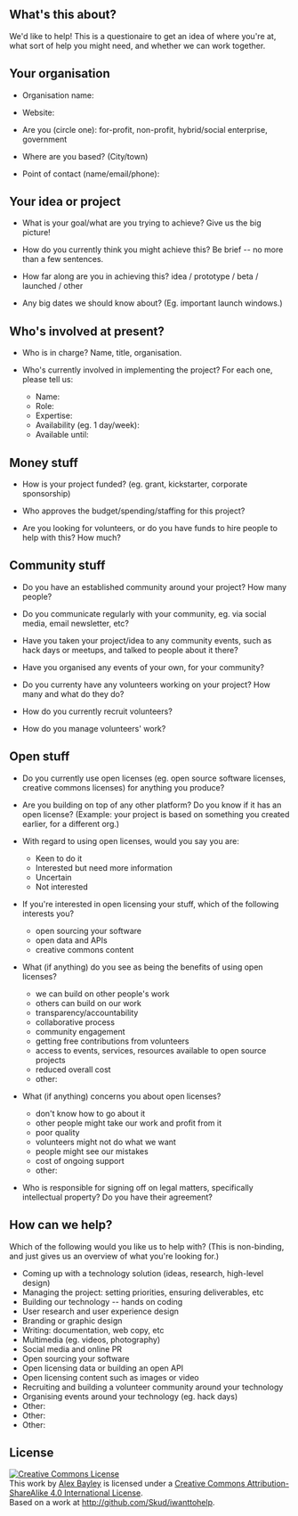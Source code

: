 ## What's this about?

We'd like to help!  This is a questionaire to get an idea of where
you're at, what sort of help you might need, and whether we can work
together.

## Your organisation

* Organisation name:

* Website:

* Are you (circle one): for-profit, non-profit, hybrid/social enterprise, government

* Where are you based? (City/town)

* Point of contact (name/email/phone):

## Your idea or project

* What is your goal/what are you trying to achieve?  Give us the big
  picture!

* How do you currently think you might achieve this? Be brief -- no more
  than a few sentences.

* How far along are you in achieving this?  idea / prototype / beta / launched / other

* Any big dates we should know about? (Eg. important launch windows.)

## Who's involved at present?

* Who is in charge?  Name, title, organisation.

* Who's currently involved in implementing the project?  For each one, please tell us:

  * Name:
  * Role:
  * Expertise:
  * Availability (eg. 1 day/week):
  * Available until:

## Money stuff

* How is your project funded?  (eg. grant, kickstarter, corporate sponsorship)

* Who approves the budget/spending/staffing for this project?

* Are you looking for volunteers, or do you have funds to hire people to
  help with this?  How much?

## Community stuff

* Do you have an established community around your project?  How many
  people?

* Do you communicate regularly with your community, eg. via social
  media, email newsletter, etc?

* Have you taken your project/idea to any community events, such as hack
  days or meetups, and talked to people about it there?

* Have you organised any events of your own, for your community?

* Do you currenty have any volunteers working on your project?  How many
  and what do they do?

* How do you currently recruit volunteers?

* How do you manage volunteers' work?

## Open stuff

* Do you currently use open licenses (eg. open source software licenses,
  creative commons licenses) for anything you produce?

* Are you building on top of any other platform? Do you know if it has
  an open license? (Example: your project is based on something you
  created earlier, for a different org.)

* With regard to using open licenses, would you say you are:
  * Keen to do it
  * Interested but need more information
  * Uncertain
  * Not interested

* If you're interested in open licensing your stuff, which of the
  following interests you?
  * open sourcing your software
  * open data and APIs
  * creative commons content

* What (if anything) do you see as being the benefits of using open licenses?
  * we can build on other people's work
  * others can build on our work
  * transparency/accountability
  * collaborative process
  * community engagement
  * getting free contributions from volunteers
  * access to events, services, resources available to open source projects
  * reduced overall cost
  * other:

* What (if anything) concerns you about open licenses?
  * don't know how to go about it
  * other people might take our work and profit from it
  * poor quality
  * volunteers might not do what we want
  * people might see our mistakes
  * cost of ongoing support
  * other:

* Who is responsible for signing off on legal matters, specifically
  intellectual property?  Do you have their agreement?

## How can we help?

Which of the following would you like us to help with? (This is
non-binding, and just gives us an overview of what you're looking
for.)

* Coming up with a technology solution (ideas, research, high-level design)
* Managing the project: setting priorities, ensuring deliverables, etc
* Building our technology -- hands on coding
* User research and user experience design
* Branding or graphic design
* Writing: documentation, web copy, etc
* Multimedia (eg. videos, photography)
* Social media and online PR
* Open sourcing your software
* Open licensing data or building an open API
* Open licensing content such as images or video
* Recruiting and building a volunteer community around your technology
* Organising events around your technology (eg. hack days)
* Other:
* Other:
* Other:

## License

<a rel="license"
href="http://creativecommons.org/licenses/by-sa/4.0/deed.en_US"><img
alt="Creative Commons License" style="border-width:0"
src="http://i.creativecommons.org/l/by-sa/4.0/88x31.png" /></a><br
/>This work by <a xmlns:cc="http://creativecommons.org/ns#"
href="http://infotrope.net" property="cc:attributionName"
rel="cc:attributionURL">Alex Bayley</a> is licensed under a <a
rel="license"
href="http://creativecommons.org/licenses/by-sa/4.0/deed.en_US">Creative
Commons Attribution-ShareAlike 4.0 International License</a>.<br />Based
on a work at <a xmlns:dct="http://purl.org/dc/terms/"
href="http://github.com/Skud/iwanttohelp"
rel="dct:source">http://github.com/Skud/iwanttohelp</a>.
